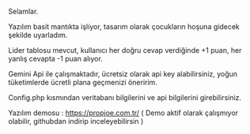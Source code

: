 Selamlar.

Yazılım basit mantıkta işliyor, tasarım olarak çocukların hoşuna gidecek şekilde uyarladım.

Lider tablosu mevcut, kullanıcı her doğru cevap verdiğinde +1 puan, her yanlış cevapta -1 puan alıyor.

Gemini Api ile çalışmaktadır, ücretsiz olarak api key alabilirsiniz, yoğun tüketimlerde ücretli plana geçmenizi öneririm.

Config.php kısmından veritabanı bilgilerini ve api bilgilerini girebilirsiniz.

Yazılım demosu : https://propjoe.com.tr/ ( Demo aktif olarak çalışmıyor olabilir, githubdan indirip inceleyebilirsin )
